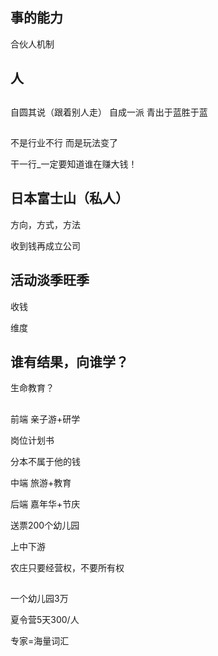 

## 事的能力
合伙人机制

## 人



## 
自圆其说（跟着别人走）
自成一派
青出于蓝胜于蓝


## 

不是行业不行
而是玩法变了

干一行_一定要知道谁在赚大钱！


## 日本富士山（私人）


方向，方式，方法


收到钱再成立公司



## 活动淡季旺季
收钱


维度


## 谁有结果，向谁学？



生命教育？



## 
前端
亲子游+研学

岗位计划书


分本不属于他的钱

中端
旅游+教育

后端
嘉年华+节庆


送票200个幼儿园


上中下游


农庄只要经营权，不要所有权


## 
一个幼儿园3万


夏令营5天300/人

专家=海量词汇